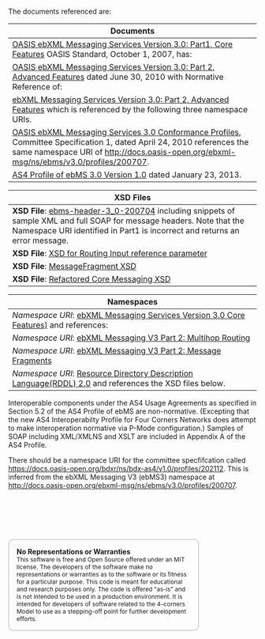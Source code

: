 The documents referenced are:  

|Documents| 
|----|
|[OASIS ebXML Messaging Services Version 3.0: Part1, Core Features](http://docs.oasis-open.org/ebxml-msg/ebms/v3.0/core/os/ebms_core-3.0-spec-os.html) OASIS Standard, October 1, 2007, has:  |
|[OASIS ebXML Messaging Services Version 3.0: Part 2, Advanced Features](https://docs.oasis-open.org/ebxml-msg/ebms/v3.0/part2/201004/ebms-v3-part2-cd-01.html) dated June 30, 2010 with Normative Reference of: 
|[ebXML Messaging Services Version 3.0: Part 2, Advanced Features](https://docs.oasis-open.org/ebxml-msg/ebms/v3.0/part2/201004/rddl-ebms3-part2.html) which is referenced by the following three namespace URIs.  |
|[OASIS ebXML Messaging Services 3.0 Conformance Profiles](https://docs.oasis-open.org/ebxml-msg/ebms/v3.0/profiles/20707/ebms3-confprofiles-cs-01.html), Committee Specification 1, dated April 24, 2010 references the same namespace URI of http://docs.oasis-open.org/ebxml-msg/ns/ebms/v3.0/profiles/200707.  |
|[AS4 Profile of ebMS 3.0 Version 1.0](http://docs.oasis-open.org/ebxml-msg/ebms/v3.0/profiles/AS4-profile/v1.0/os/AS4-profile-v1.0-os.html) dated January 23, 2013.  |


|XSD Files|
|----|
|**XSD File**: [ebms-header-3_0-200704](https://docs.oasis-open.org/ebxml-msg/ebms/v3.0/core/os/ebms-header-3_0-200704.xsd) including snippets of sample XML and full SOAP for message headers.  Note that the Namespace URI identified in Part1 is incorrect and returns an error message.  |
|    **XSD File**: [XSD for Routing Input reference parameter](http://docs.oasis-open.org/ebxml-msg/ebms/v3.0/part2/201004/ebms-multihop-1_0-200902_refactored.xsd)  |
|    **XSD File**: [MessageFragment XSD](http://docs.oasis-open.org/ebxml-msg/ebms/v3.0/part2/201004/mf.xsd)  |
|    **XSD File**: [Refactored Core Messaging XSD](http://docs.oasis-open.org/ebxml-msg/ebms/v3.0/part2/201004/ebms-header-3_0-200704_refactored.xsd)  |


|Namespaces|
|----|
| *Namespace URI*: [ebXML Messaging Services Version 3.0 Core Features)](https://docs.oasis-open.org/ebxml-msg/ebms/v3.0/ns/core/200704/) and references:  |
|        *Namespace URI*: [ebXML Messaging V3 Part 2: Multihop Routing](http://docs.oasis-open.org/ebxml-msg/ns/ebms/v3.0/multihop/200902)  |
|        *Namespace URI*: [ebXML Messaging V3 Part 2: Message Fragments](http://docs.oasis-open.org/ebxml-msg/ns/v3.0/mf/2010/04/)  |
|        *Namespace URI*: [Resource Directory Description Language\(RDDL\) 2.0](http://www.openhealth.org/RDDL/20040118/rddl-20040118.html) and references the XSD files below.|





Interoperable components under the AS4 Usage Agreements as specified in Section 5.2 of the AS4 Profile of ebMS are non-normative.  (Excepting that the new AS4 Interoperabilty Profile for Four Corners Networks does attempt to make interoperation normative via P-Mode configuration.)  Samples of SOAP including XML/XMLNS and XSLT are included in Appendix A of the AS4 Profile.  
  

There should be a namespace URI for the committee specfifcation called https://docs.oasis-open.org/bdxr/ns/bdx-as4/v1.0/profiles/202112. This is inferred from the ebXML Messaging V3 (ebMS3) namespace at http://docs.oasis-open.org/ebxml-msg/ns/ebms/v3.0/profiles/200707.




<div style="font-size: 12px;
            padding: 15px;
            border: 2px solid lightgray;
            margin-top: 100px;
            margin-left: 0px;
            margin-bottom: 40px;
            margin-right: auto;
            width: 70%;
            border-radius: 10px;">
  <h4 style="font-size: 14px;
            padding: 0px;
            margin: 0px;">No Representations or Warranties</h5>
  This software is free and Open Source offered under an MIT license. The developers of the software make no
  representations or warranties as to the software or its fitness for a particular purpose. This code is meant for
  educational and research purposes only. The code is offered "as-is" and is not intended to be used in a production
  environment. It is intended for developers of software related to the 4-corners Model to use as a stepping-off point
  for further development efforts.
</div>